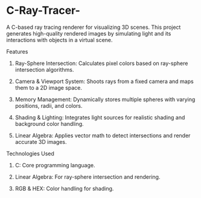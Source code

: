 # C-Ray-Tracer-

A C-based ray tracing renderer for visualizing 3D scenes. 
This project generates high-quality rendered images by simulating light and its interactions with objects in a virtual scene.

Features

1. Ray-Sphere Intersection: Calculates pixel colors based on ray-sphere intersection algorithms.

2. Camera & Viewport System: Shoots rays from a fixed camera and maps them to a 2D image space.

3. Memory Management: Dynamically stores multiple spheres with varying positions, radii, and colors.

4. Shading & Lighting: Integrates light sources for realistic shading and background color handling.

5. Linear Algebra: Applies vector math to detect intersections and render accurate 3D images.

Technologies Used

1. C: Core programming language.

2. Linear Algebra: For ray-sphere intersection and rendering.

3. RGB & HEX: Color handling for shading.
